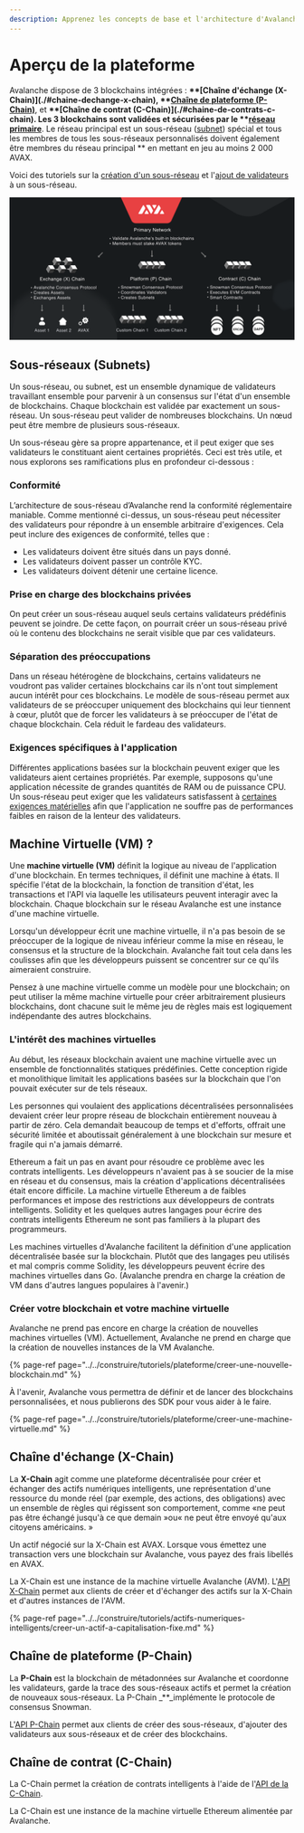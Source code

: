 ```yaml
---
description: Apprenez les concepts de base et l'architecture d'Avalanche
---
```


# Aperçu de la plateforme

Avalanche dispose de 3 blockchains intégrées : **\*\*\[**Chaîne d'échange \(X-Chain\)**\]\(./\#chaine-dechange-x-chain\), \*\***[**Chaîne de plateforme \(P-Chain\)**](./#chaine-de-plateformes-p-chain), et **\*\*\[**Chaîne de contrat \(C-Chain\)**\]\(./\#chaine-de-contrats-c-chain\). Les 3 blockchains sont validées et sécurisées par le \*\***[**réseau primaire**](http://support.avalabs.org/en/articles/4135650-what-is-the-primary-network). Le réseau principal est un sous-réseau \([subnet](http://support.avalabs.org/en/articles/4064861-what-is-a-subnetwork-subnet)\) spécial et tous les membres de tous les sous-réseaux personnalisés doivent également être membres du réseau principal \*\* en mettant en jeu au moins 2 000 AVAX.

Voici des tutoriels sur la [création d'un sous-réseau](../../construire/tutoriels/plateforme/creer-un-sous-reseau-subnet.md) et l'[ajout de validateurs](../../construire/tutoriels/noeuds-et-mise-en-jeu/ajouter-un-validateur.md) à un sous-réseau.

![](../../.gitbook/assets/image%20%281%29.png)

## Sous-réseaux \(Subnets\)

Un sous-réseau, ou subnet, est un ensemble dynamique de validateurs travaillant ensemble pour parvenir à un consensus sur l'état d'un ensemble de blockchains. Chaque blockchain est validée par exactement un sous-réseau. Un sous-réseau peut valider de nombreuses blockchains. Un nœud peut être membre de plusieurs sous-réseaux.

Un sous-réseau gère sa propre appartenance, et il peut exiger que ses validateurs le constituant aient certaines propriétés. Ceci est très utile, et nous explorons ses ramifications plus en profondeur ci-dessous :

### Conformité

L’architecture de sous-réseau d’Avalanche rend la conformité réglementaire maniable. Comme mentionné ci-dessus, un sous-réseau peut nécessiter des validateurs pour répondre à un ensemble arbitraire d'exigences. Cela peut inclure des exigences de conformité, telles que :

* Les validateurs doivent être situés dans un pays donné.
* Les validateurs doivent passer un contrôle KYC.
* Les validateurs doivent détenir une certaine licence.

### Prise en charge des blockchains privées

On peut créer un sous-réseau auquel seuls certains validateurs prédéfinis peuvent se joindre. De cette façon, on pourrait créer un sous-réseau privé où le contenu des blockchains ne serait visible que par ces validateurs.

### Séparation des préoccupations

Dans un réseau hétérogène de blockchains, certains validateurs ne voudront pas valider certaines blockchains car ils n'ont tout simplement aucun intérêt pour ces blockchains. Le modèle de sous-réseau permet aux validateurs de se préoccuper uniquement des blockchains qui leur tiennent à cœur, plutôt que de forcer les validateurs à se préoccuper de l'état de chaque blockchain. Cela réduit le fardeau des validateurs.

### Exigences spécifiques à l'application

Différentes applications basées sur la blockchain peuvent exiger que les validateurs aient certaines propriétés. Par exemple, supposons qu'une application nécessite de grandes quantités de RAM ou de puissance CPU. Un sous-réseau peut exiger que les validateurs satisfassent à [certaines exigences matérielles](http://support.avalabs.org/en/articles/4064879-technical-requirements-for-running-a-validator-node-on-avalanche) afin que l'application ne souffre pas de performances faibles en raison de la lenteur des validateurs.

## Machine Virtuelle \(VM\) ?

Une **machine virtuelle \(VM\)** définit la logique au niveau de l'application d'une blockchain. En termes techniques, il définit une machine à états. Il spécifie l'état de la blockchain, la fonction de transition d'état, les transactions et l'API via laquelle les utilisateurs peuvent interagir avec la blockchain. Chaque blockchain sur le réseau Avalanche est une instance d'une machine virtuelle.

Lorsqu'un développeur écrit une machine virtuelle, il n'a pas besoin de se préoccuper de la logique de niveau inférieur comme la mise en réseau, le consensus et la structure de la blockchain. Avalanche fait tout cela dans les coulisses afin que les développeurs puissent se concentrer sur ce qu'ils aimeraient construire.

Pensez à une machine virtuelle comme un modèle pour une blockchain; on peut utiliser la même machine virtuelle pour créer arbitrairement plusieurs blockchains, dont chacune suit le même jeu de règles mais est logiquement indépendante des autres blockchains.

### L'intérêt des machines virtuelles

Au début, les réseaux blockchain avaient une machine virtuelle avec un ensemble de fonctionnalités statiques prédéfinies. Cette conception rigide et monolithique limitait les applications basées sur la blockchain que l'on pouvait exécuter sur de tels réseaux.

Les personnes qui voulaient des applications décentralisées personnalisées devaient créer leur propre réseau de blockchain entièrement nouveau à partir de zéro. Cela demandait beaucoup de temps et d'efforts, offrait une sécurité limitée et aboutissait généralement à une blockchain sur mesure et fragile qui n'a jamais démarré.

Ethereum a fait un pas en avant pour résoudre ce problème avec les contrats intelligents. Les développeurs n'avaient pas à se soucier de la mise en réseau et du consensus, mais la création d'applications décentralisées était encore difficile. La machine virtuelle Ethereum a de faibles performances et impose des restrictions aux développeurs de contrats intelligents. Solidity et les quelques autres langages pour écrire des contrats intelligents Ethereum ne sont pas familiers à la plupart des programmeurs.

Les machines virtuelles d'Avalanche facilitent la définition d'une application décentralisée basée sur la blockchain. Plutôt que des langages peu utilisés et mal compris comme Solidity, les développeurs peuvent écrire des machines virtuelles dans Go. \(Avalanche prendra en charge la création de VM dans d'autres langues populaires à l'avenir.\)

### Créer votre blockchain et votre machine virtuelle

Avalanche ne prend pas encore en charge la création de nouvelles machines virtuelles \(VM\). Actuellement, Avalanche ne prend en charge que la création de nouvelles instances de la VM Avalanche.

{% page-ref page="../../construire/tutoriels/plateforme/creer-une-nouvelle-blockchain.md" %}

À l'avenir, Avalanche vous permettra de définir et de lancer des blockchains personnalisées, et nous publierons des SDK pour vous aider à le faire.

{% page-ref page="../../construire/tutoriels/plateforme/creer-une-machine-virtuelle.md" %}

## Chaîne d'échange **\(X-Chain\)**

La **X-Chain** agit comme une plateforme décentralisée pour créer et échanger des actifs numériques intelligents, une représentation d'une ressource du monde réel \(par exemple, des actions, des obligations\) avec un ensemble de règles qui régissent son comportement, comme «ne peut pas être échangé jusqu'à ce que demain »ou« ne peut être envoyé qu'aux citoyens américains. »

Un actif négocié sur la X-Chain est AVAX. Lorsque vous émettez une transaction vers une blockchain sur Avalanche, vous payez des frais libellés en AVAX.

La X-Chain est une instance de la machine virtuelle Avalanche \(AVM\). L'[API X-Chain](../../construire/apis/avm-api-x-chain.md) permet aux clients de créer et d'échanger des actifs sur la X-Chain et d'autres instances de l'AVM.

{% page-ref page="../../construire/tutoriels/actifs-numeriques-intelligents/creer-un-actif-a-capitalisation-fixe.md" %}

## Chaîne de plateforme **\(P-Chain\)**

La **P-Chain** est la blockchain de métadonnées sur Avalanche et coordonne les validateurs, garde la trace des sous-réseaux actifs et permet la création de nouveaux sous-réseaux. La P-Chain _\*\*_implémente le protocole de consensus Snowman.

L'[API P-Chain](../../construire/apis/platform-api-p-chain.md) permet aux clients de créer des sous-réseaux, d'ajouter des validateurs aux sous-réseaux et de créer des blockchains.

## Chaîne de contrat \(C-Chain\)

La C-Chain permet la création de contrats intelligents à l'aide de l'[API de la C-Chain](../../construire/apis/evm-api-c-chain.md).

La C-Chain est une instance de la machine virtuelle Ethereum alimentée par Avalanche.

